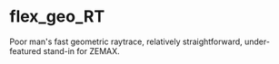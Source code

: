 # flex_geo_RT
Poor man's fast geometric raytrace, relatively straightforward, under-featured stand-in for ZEMAX.
